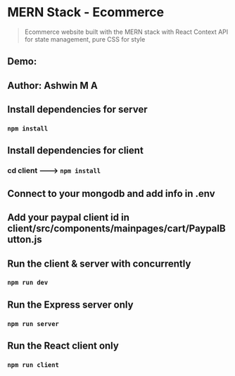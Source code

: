 # MERN Stack - Ecommerce
> Ecommerce website built with the MERN stack with React Context API for state management, pure CSS for style

## Demo: 

## Author: Ashwin M A

## Install dependencies for server 
### `npm install`

## Install dependencies for client
### cd client ---> `npm install`

## Connect to your mongodb and add info in .env

## Add your paypal client id in client/src/components/mainpages/cart/PaypalButton.js

## Run the client & server with concurrently
### `npm run dev`

## Run the Express server only
### `npm run server`

## Run the React client only
### `npm run client`
